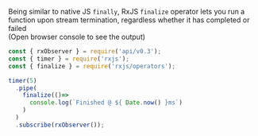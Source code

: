 <!--
name:		
title:		finalize
pageTitle:	RxJS finalize operator example + marble diagram
desc:		
docsUrl:	https://rxjs.dev/api/operators/finalize
-->

Being similar to native JS `finally`, RxJS `finalize` operator lets you run a function upon stream termination, regardless whether it has completed or failed  
(Open browser console to see the output)

```js
const { rxObserver } = require('api/v0.3');
const { timer } = require('rxjs');
const { finalize } = require('rxjs/operators');

timer(5)
  .pipe(
    finalize(()=>
      console.log(`Finished @ ${ Date.now() }ms`)
    )
  )
  .subscribe(rxObserver());

```
